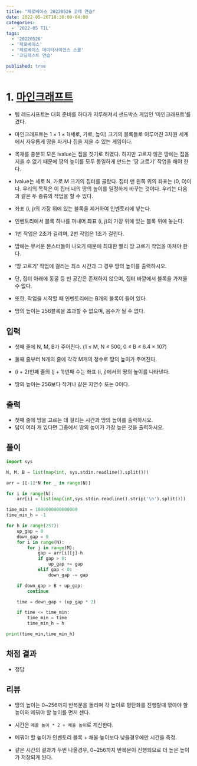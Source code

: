 ```yaml
---
title: "제로베이스 20220526 코테 연습"
date: 2022-05-26T18:30:00-04:00
categories:
  - '2022-05 TIL'
tags:
  - '20220526'
  - '제로베이스'
  - '제로베이스 데이터사이언스 스쿨'
  - '코딩테스트 연습'

published: true
---
```


# 1. [마인크래프트](https://www.acmicpc.net/problem/18111)


* 팀 레드시프트는 대회 준비를 하다가 지루해져서 샌드박스 게임인 ‘마인크래프트’를 켰다.
* 마인크래프트는 1 × 1 × 1(세로, 가로, 높이) 크기의 블록들로 이루어진 3차원 세계에서 자유롭게 땅을 파거나 집을 지을 수 있는 게임이다.

* 목재를 충분히 모은 lvalue는 집을 짓기로 하였다. 하지만 고르지 않은 땅에는 집을 지을 수 없기 때문에 땅의 높이를 모두 동일하게 만드는 ‘땅 고르기’ 작업을 해야 한다.

* lvalue는 세로 N, 가로 M 크기의 집터를 골랐다. 집터 맨 왼쪽 위의 좌표는 (0, 0)이다. 우리의 목적은 이 집터 내의 땅의 높이를 일정하게 바꾸는 것이다. 우리는 다음과 같은 두 종류의 작업을 할 수 있다.

* 좌표 (i, j)의 가장 위에 있는 블록을 제거하여 인벤토리에 넣는다.
* 인벤토리에서 블록 하나를 꺼내어 좌표 (i, j)의 가장 위에 있는 블록 위에 놓는다.
* 1번 작업은 2초가 걸리며, 2번 작업은 1초가 걸린다.
* 밤에는 무서운 몬스터들이 나오기 때문에 최대한 빨리 땅 고르기 작업을 마쳐야 한다.
* ‘땅 고르기’ 작업에 걸리는 최소 시간과 그 경우 땅의 높이를 출력하시오.

* 단, 집터 아래에 동굴 등 빈 공간은 존재하지 않으며, 집터 바깥에서 블록을 가져올 수 없다.
* 또한, 작업을 시작할 때 인벤토리에는 B개의 블록이 들어 있다.
* 땅의 높이는 256블록을 초과할 수 없으며, 음수가 될 수 없다.

## 입력

* 첫째 줄에 N, M, B가 주어진다. (1 ≤ M, N ≤ 500, 0 ≤ B ≤ 6.4 × 107)

* 둘째 줄부터 N개의 줄에 각각 M개의 정수로 땅의 높이가 주어진다.
* (i + 2)번째 줄의 (j + 1)번째 수는 좌표 (i, j)에서의 땅의 높이를 나타낸다.
* 땅의 높이는 256보다 작거나 같은 자연수 또는 0이다.

## 출력

* 첫째 줄에 땅을 고르는 데 걸리는 시간과 땅의 높이를 출력하시오.
* 답이 여러 개 있다면 그중에서 땅의 높이가 가장 높은 것을 출력하시오.

## 풀이

```py
import sys

N, M, B = list(map(int, sys.stdin.readline().split()))

arr = [[-1]*N for _ in range(N)]

for i in range(N):
    arr[i] = list(map(int,sys.stdin.readline().strip('\n').split()))

time_min = 1000000000000000
time_min_h = -1

for h in range(257):
    up_gap = 0
    down_gap = 0
    for i in range(N):
        for j in range(M):
            gap = arr[i][j]-h
            if gap > 0:
                up_gap += gap
            elif gap < 0:
                down_gap -= gap

    if down_gap > B + up_gap:
        continue

    time = down_gap + (up_gap * 2)

    if time <= time_min:
        time_min = time
        time_min_h = h

print(time_min,time_min_h)
```

## 채점 결과

* 정답

## 리뷰

* 땅의 높이는 0~256까지 반복문을 돌리며 각 높이로 평탄화를 진행할때 깎아야 할 높이와 메꿔야 할 높이를 먼저 센다.

* 시간은 ```메꿀 높이 * 2 + 채울 높이```로 계산한다.

* 메꿔야 할 높이가 인벤토리 블록 + 채울 높이보다 낮을경우에만 시간을 측정.

* 같은 시간의 결과가 두번 나올경우, 0~256까지 반복문이 진행되므로 더 높은 높이가 저장되게 된다.

